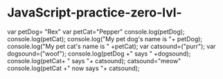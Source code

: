 # JavaScript-practice-zero-lvl-


var petDog= "Rex"
var petCat="Pepper"
console.log(petDog);
console.log(petCat);
console.log("My pet dog's name is "+ petDog);
console.log("My pet cat's name is " +petCat);
var catsound=("purr");
var dogsound=("woof");
console.log(petDog +" says " +dogsound);
console.log(petCat+ " says "+ catsound);
catsound="meow"
console.log(petCat +" now says "+ catsound);



